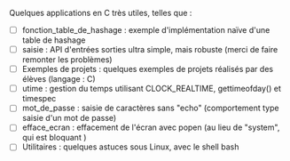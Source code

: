 Quelques applications en C très utiles, telles que :
- [ ] fonction_table_de_hashage : exemple d'implémentation naïve d'une table de hashage
- [ ] saisie : API d'entrées sorties ultra simple, mais robuste (merci de faire remonter les problèmes)
- [ ] Exemples de projets : quelques exemples de projets réalisés par des élèves (langage : C)
- [ ] utime : gestion du temps utilisant CLOCK_REALTIME, gettimeofday() et timespec
- [ ] mot_de_passe : saisie de caractères sans "echo" (comportement type saisie d'un mot de passe)
- [ ] efface_ecran : effacement de l'écran avec popen (au lieu de "system", qui est bloquant )
- [ ] Utilitaires : quelques astuces sous Linux, avec le shell bash